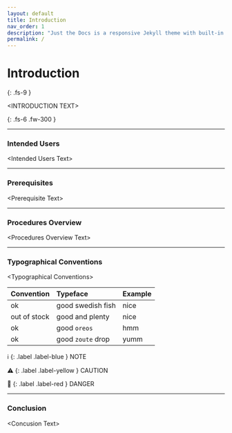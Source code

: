 ```yaml
---
layout: default
title: Introduction
nav_order: 1
description: "Just the Docs is a responsive Jekyll theme with built-in search that is easily customizable and hosted on GitHub Pages."
permalink: /
---
```


# Introduction
{: .fs-9 }

\<INTRODUCTION TEXT\>

{: .fs-6 .fw-300 }

---

### Intended Users

\<Intended Users Text\>

---

### Prerequisites

\<Prerequisite Text\>

---

### Procedures Overview

\<Procedures Overview Text\>

---

### Typographical Conventions

\<Typographical Conventions\>

| Convention   | Typeface          | Example |
|:-------------|:------------------|:--------|
| ok           | good swedish fish | nice    |
| out of stock | good and plenty   | nice    |
| ok           | good `oreos`      | hmm     |
| ok           | good `zoute` drop | yumm    |

 ℹ️ 
{: .label .label-blue }
NOTE

⚠️
{: .label .label-yellow }
CAUTION

🛑
{: .label .label-red }
DANGER

---

### Conclusion

\<Concusion Text\>
